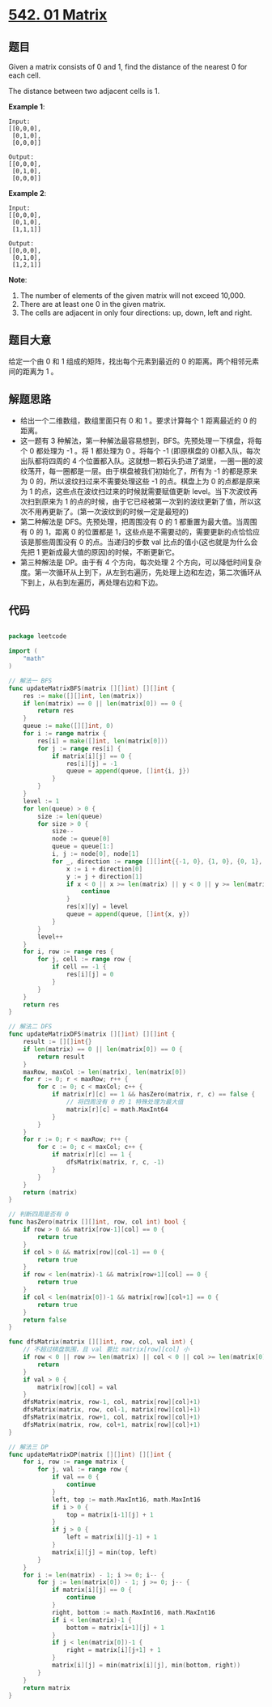 # [542. 01 Matrix](https://leetcode.com/problems/01-matrix/)


## 题目

Given a matrix consists of 0 and 1, find the distance of the nearest 0 for each cell.

The distance between two adjacent cells is 1.

**Example 1**:

    Input:
    [[0,0,0],
     [0,1,0],
     [0,0,0]]
    
    Output:
    [[0,0,0],
     [0,1,0],
     [0,0,0]]

**Example 2**:

    Input:
    [[0,0,0],
     [0,1,0],
     [1,1,1]]
    
    Output:
    [[0,0,0],
     [0,1,0],
     [1,2,1]]

**Note**:

1. The number of elements of the given matrix will not exceed 10,000.
2. There are at least one 0 in the given matrix.
3. The cells are adjacent in only four directions: up, down, left and right.


## 题目大意

给定一个由 0 和 1 组成的矩阵，找出每个元素到最近的 0 的距离。两个相邻元素间的距离为 1 。


## 解题思路


- 给出一个二维数组，数组里面只有 0 和 1 。要求计算每个 1 距离最近的 0 的距离。
- 这一题有 3 种解法，第一种解法最容易想到，BFS。先预处理一下棋盘，将每个 0 都处理为 -1 。将 1 都处理为 0 。将每个 -1 (即原棋盘的 0)都入队，每次出队都将四周的 4 个位置都入队。这就想一颗石头扔进了湖里，一圈一圈的波纹荡开，每一圈都是一层。由于棋盘被我们初始化了，所有为 -1 的都是原来为 0 的，所以波纹扫过来不需要处理这些 -1 的点。棋盘上为  0 的点都是原来为 1 的点，这些点在波纹扫过来的时候就需要赋值更新 level。当下次波纹再次扫到原来为 1 的点的时候，由于它已经被第一次到的波纹更新了值，所以这次不用再更新了。(第一次波纹到的时候一定是最短的)
- 第二种解法是 DFS。先预处理，把周围没有 0 的 1 都重置为最大值。当周围有 0 的 1，距离 0 的位置都是 1，这些点是不需要动的，需要更新的点恰恰应该是那些周围没有 0 的点。当递归的步数 val 比点的值小(这也就是为什么会先把 1 更新成最大值的原因)的时候，不断更新它。
- 第三种解法是 DP。由于有 4 个方向，每次处理 2 个方向，可以降低时间复杂度。第一次循环从上到下，从左到右遍历，先处理上边和左边，第二次循环从下到上，从右到左遍历，再处理右边和下边。


## 代码

```go

package leetcode

import (
	"math"
)

// 解法一 BFS
func updateMatrixBFS(matrix [][]int) [][]int {
	res := make([][]int, len(matrix))
	if len(matrix) == 0 || len(matrix[0]) == 0 {
		return res
	}
	queue := make([][]int, 0)
	for i := range matrix {
		res[i] = make([]int, len(matrix[0]))
		for j := range res[i] {
			if matrix[i][j] == 0 {
				res[i][j] = -1
				queue = append(queue, []int{i, j})
			}
		}
	}
	level := 1
	for len(queue) > 0 {
		size := len(queue)
		for size > 0 {
			size--
			node := queue[0]
			queue = queue[1:]
			i, j := node[0], node[1]
			for _, direction := range [][]int{{-1, 0}, {1, 0}, {0, 1}, {0, -1}} {
				x := i + direction[0]
				y := j + direction[1]
				if x < 0 || x >= len(matrix) || y < 0 || y >= len(matrix[0]) || res[x][y] < 0 || res[x][y] > 0 {
					continue
				}
				res[x][y] = level
				queue = append(queue, []int{x, y})
			}
		}
		level++
	}
	for i, row := range res {
		for j, cell := range row {
			if cell == -1 {
				res[i][j] = 0
			}
		}
	}
	return res
}

// 解法二 DFS
func updateMatrixDFS(matrix [][]int) [][]int {
	result := [][]int{}
	if len(matrix) == 0 || len(matrix[0]) == 0 {
		return result
	}
	maxRow, maxCol := len(matrix), len(matrix[0])
	for r := 0; r < maxRow; r++ {
		for c := 0; c < maxCol; c++ {
			if matrix[r][c] == 1 && hasZero(matrix, r, c) == false {
				// 将四周没有 0 的 1 特殊处理为最大值
				matrix[r][c] = math.MaxInt64
			}
		}
	}
	for r := 0; r < maxRow; r++ {
		for c := 0; c < maxCol; c++ {
			if matrix[r][c] == 1 {
				dfsMatrix(matrix, r, c, -1)
			}
		}
	}
	return (matrix)
}

// 判断四周是否有 0
func hasZero(matrix [][]int, row, col int) bool {
	if row > 0 && matrix[row-1][col] == 0 {
		return true
	}
	if col > 0 && matrix[row][col-1] == 0 {
		return true
	}
	if row < len(matrix)-1 && matrix[row+1][col] == 0 {
		return true
	}
	if col < len(matrix[0])-1 && matrix[row][col+1] == 0 {
		return true
	}
	return false
}

func dfsMatrix(matrix [][]int, row, col, val int) {
	// 不超过棋盘氛围，且 val 要比 matrix[row][col] 小
	if row < 0 || row >= len(matrix) || col < 0 || col >= len(matrix[0]) || (matrix[row][col] <= val) {
		return
	}
	if val > 0 {
		matrix[row][col] = val
	}
	dfsMatrix(matrix, row-1, col, matrix[row][col]+1)
	dfsMatrix(matrix, row, col-1, matrix[row][col]+1)
	dfsMatrix(matrix, row+1, col, matrix[row][col]+1)
	dfsMatrix(matrix, row, col+1, matrix[row][col]+1)
}

// 解法三 DP
func updateMatrixDP(matrix [][]int) [][]int {
	for i, row := range matrix {
		for j, val := range row {
			if val == 0 {
				continue
			}
			left, top := math.MaxInt16, math.MaxInt16
			if i > 0 {
				top = matrix[i-1][j] + 1
			}
			if j > 0 {
				left = matrix[i][j-1] + 1
			}
			matrix[i][j] = min(top, left)
		}
	}
	for i := len(matrix) - 1; i >= 0; i-- {
		for j := len(matrix[0]) - 1; j >= 0; j-- {
			if matrix[i][j] == 0 {
				continue
			}
			right, bottom := math.MaxInt16, math.MaxInt16
			if i < len(matrix)-1 {
				bottom = matrix[i+1][j] + 1
			}
			if j < len(matrix[0])-1 {
				right = matrix[i][j+1] + 1
			}
			matrix[i][j] = min(matrix[i][j], min(bottom, right))
		}
	}
	return matrix
}

```